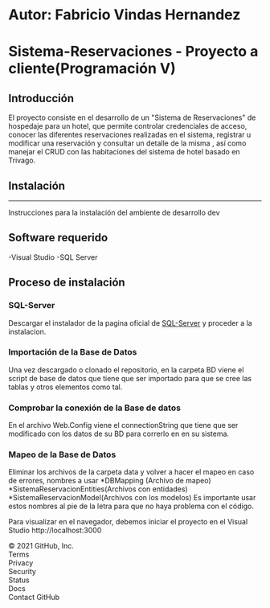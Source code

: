 # Autor: Fabricio Vindas Hernandez
# Sistema-Reservaciones - Proyecto a cliente(Programación V)

## Introducción
El proyecto consiste en el desarrollo de un "Sistema de Reservaciones" de hospedaje para un hotel, que permite controlar credenciales de acceso, 
conocer las diferentes reservaciones realizadas en el sistema, registrar u modificar una reservación y consultar un detalle de la misma , así como manejar el 
CRUD con las habitaciones del sistema de hotel basado en Trivago.

## Instalación
<hr>
Instrucciones para la instalación del ambiente de desarrollo dev

## Software requerido
-Visual Studio 
-SQL Server

## Proceso de instalación

### SQL-Server

Descargar el instalador de la pagina oficial de [SQL-Server](https://www.microsoft.com/es-es/sql-server/sql-server-downloads) y proceder a la instalacion. 

### Importación de la Base de Datos
Una vez descargado o clonado el repositorio, en la carpeta BD viene el 
script de base de datos que tiene que ser importado para que se cree las tablas
y otros elementos como tal.

### Comprobar la conexión de la Base de datos
En el archivo Web.Config viene el connectionString que tiene
que ser modificado con los datos de su BD para correrlo en en su sistema.

### Mapeo de la Base de Datos
Eliminar los archivos de la carpeta data y volver a hacer el mapeo
en caso de errores, nombres a usar
  *DBMapping (Archivo de mapeo)
  *SistemaReservacionEntities(Archivos con entidades)
  *SistemaReservacionModel(Archivos con los modelos)
 Es importante usar estos nombres al pie de la letra para que no haya problema con el código.
 
 
Para visualizar en el navegador, debemos iniciar el proyecto en el Visual Studio http://localhost:3000


© 2021 GitHub, Inc.<br>
Terms<br>
Privacy<br>
Security<br>
Status<br>
Docs<br>
Contact GitHub

